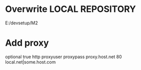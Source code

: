 # Overwrite LOCAL REPOSITORY
<localRepository>E:/devsetup/M2</localRepository>

# Add proxy
 <proxies>
        <proxy>
            <id>optional</id>
            <active>true</active>
            <protocol>http</protocol>
            <username>proxyuser</username>
            <password>proxypass</password>
            <host>proxy.host.net</host>
            <port>80</port>
            <nonProxyHosts>local.net|some.host.com</nonProxyHosts>
        </proxy>
</proxies>
